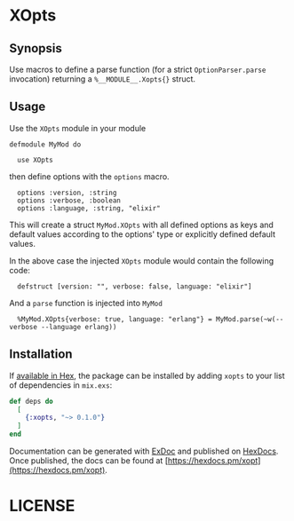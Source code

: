 # XOpts


  ## Synopsis

Use macros to define a parse function (for a strict `OptionParser.parse` invocation)
returning a `%__MODULE__.Xopts{}` struct.

## Usage

Use the `XOpts` module in your module

    defmodule MyMod do

      use XOpts

then define options with the `options` macro.

      options :version, :string
      options :verbose, :boolean
      options :language, :string, "elixir"

This will create a struct `MyMod.XOpts` with all defined options as keys and default values
according to the options' type or explicitly defined default values.

In the above case the injected `XOpts` module would contain the following code:

      defstruct [version: "", verbose: false, language: "elixir"]

And a `parse` function is injected into `MyMod`

      %MyMod.XOpts{verbose: true, language: "erlang"} = MyMod.parse(~w(--verbose --language erlang)) 



## Installation

If [available in Hex](https://hex.pm/docs/publish), the package can be installed
by adding `xopts` to your list of dependencies in `mix.exs`:

```elixir
def deps do
  [
    {:xopts, "~> 0.1.0"}
  ]
end
```

Documentation can be generated with [ExDoc](https://github.com/elixir-lang/ex_doc)
and published on [HexDocs](https://hexdocs.pm). Once published, the docs can
be found at [https://hexdocs.pm/xopt](https://hexdocs.pm/xopt).


# LICENSE

